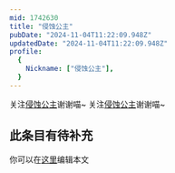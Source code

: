 ```yaml
---
mid: 1742630
title: "侵蚀公主"
pubDate: "2024-11-04T11:22:09.948Z"
updatedDate: "2024-11-04T11:22:09.948Z"
profile:
  {
    Nickname: ["侵蚀公主"],
  }
---
```


关注[侵蚀公主](https://space.bilibili.com/1742630)谢谢喵~ 关注[侵蚀公主](https://space.bilibili.com/1742630)谢谢喵~

## 此条目有待补充
你可以在[这里](https://github.com/Yuhanawa/VTuber.ICU-Content/edit/master/v/侵蚀公主/index.md)编辑本文
